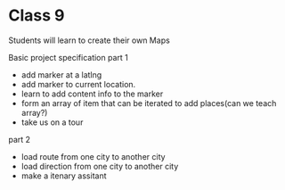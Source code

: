 # Class 9

Students will learn to create their own Maps

Basic project specification
part 1
- add marker at a latlng
- add marker to current location.
- learn to add content info to the marker
- form an array of item that can be iterated to add places(can we teach array?)
- take us on a tour 

part 2
- load route from one city to another city
- load direction from one city to another city
- make a itenary assitant






